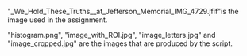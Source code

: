 "_We_Hold_These_Truths__at_Jefferson_Memorial_IMG_4729.jfif"is the image used in the assignment.


"histogram.png", "image_with_ROI.jpg", "image_letters.jpg" and "image_cropped.jpg" are the images that are produced by the script.
